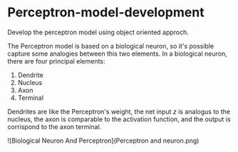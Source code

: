 # Perceptron-model-development
Develop the perceptron model using object oriented approch.

The Perceptron model is based on a biological neuron, so it's possible capture some analogies between this two elements.
In a biological neuron, there are four principal elements:


1.   Dendrite
2.   Nucleus
3.   Axon
4.   Terminal

Dendrites are like the Perceptron's weight, the net input *z* is analogus to the nucleus, the axon is comparable to the activation function, and the output is corrispond to the axon terminal.

![Biological Neuron And Perceptron](Perceptron and neuron.png)

